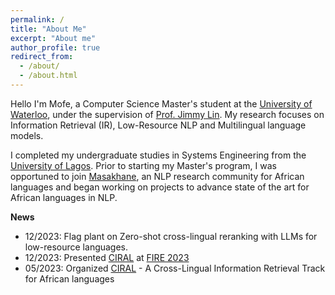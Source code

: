 ```yaml
---
permalink: /
title: "About Me"
excerpt: "About me"
author_profile: true
redirect_from: 
  - /about/
  - /about.html
---
```


Hello I'm Mofe, a Computer Science Master's student at the [University of Waterloo](https://uwaterloo.ca/), under the supervision of [Prof. Jimmy Lin](https://cs.uwaterloo.ca/~jimmylin/index.html). My research focuses on Information Retrieval (IR), Low-Resource NLP and Multilingual language models.

I completed my undergraduate studies in Systems Engineering from the [University of Lagos](https://unilag.edu.ng/). Prior to starting my Master's program, I was opportuned to join [Masakhane](https://www.masakhane.io/), an NLP research community for African languages and began working on projects to advance state of the art for African languages in NLP.

**News**

- 12/2023: Flag plant on Zero-shot cross-lingual reranking with LLMs for low-resource languages.
- 12/2023: Presented [CIRAL](https://ciralproject.github.io/) at [FIRE 2023](http://fire.irsi.res.in/fire/2023/home)
- 05/2023: Organized [CIRAL](https://ciralproject.github.io/) - A Cross-Lingual Information Retrieval Track for African languages



